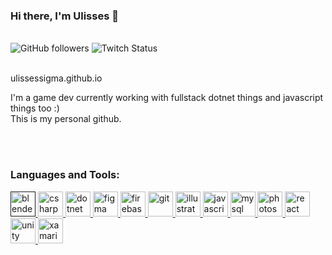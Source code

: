 ### Hi there, I'm Ulisses 👋
<br>
<div>
<img alt="GitHub followers" src="https://img.shields.io/github/followers/ulissessigma?style=social">
<img alt="Twitch Status" src="https://img.shields.io/twitch/status/ulissessigma?style=social">
</div>
<br>

ulissessigma.github.io

I'm a game dev currently working with fullstack dotnet things and javascript things too :)
<br>This is my personal github.

<br><br>
<h3 align="left">
  Languages and Tools:
</h3>
<p align="left">
    <a href="" target="_blank"> 
      <img src="https://download.blender.org/branding/community/blender_community_badge_white.svg" alt="blender" width="40" height="40" />
    </a>
    <a href="https://www.w3schools.com/cs/" target="_blank">
      <img src="https://devicons.github.io/devicon/devicon.git/icons/csharp/csharp-original.svg" alt="csharp" width="40" height="40" />
    </a>
    <a href="https://dotnet.microsoft.com/" target="_blank">
      <img src="https://devicons.github.io/devicon/devicon.git/icons/dot-net/dot-net-original-wordmark.svg" alt="dotnet" width="40" height="40" />
    </a>
    <a href="https://www.figma.com/" target="_blank"> 
      <img src="https://www.vectorlogo.zone/logos/figma/figma-icon.svg" alt="figma" width="40" height="40" />
    </a>
    <a href="https://firebase.google.com/" target="_blank"> 
      <img src="https://www.vectorlogo.zone/logos/firebase/firebase-icon.svg" alt="firebase" width="40" height="40" />
    </a>
    <a href="https://git-scm.com/" target="_blank"> 
      <img src="https://www.vectorlogo.zone/logos/git-scm/git-scm-icon.svg" alt="git" width="40" height="40" />
    </a>
    <a href="https://www.adobe.com/in/products/illustrator.html" target="_blank">
      <img src="https://www.vectorlogo.zone/logos/adobe_illustrator/adobe_illustrator-icon.svg" alt="illustrator" width="40" height="40" /> 
    </a>
    <a href="https://developer.mozilla.org/en-US/docs/Web/JavaScript" target="_blank"> 
      <img src="https://devicons.github.io/devicon/devicon.git/icons/javascript/javascript-original.svg" alt="javascript" width="40" height="40" />
    </a>
    <a href="https://www.mysql.com/" target="_blank">
      <img src="https://devicons.github.io/devicon/devicon.git/icons/mysql/mysql-original-wordmark.svg" alt="mysql" width="40" height="40" />
    </a>
    <a href="https://www.photoshop.com/en" target="_blank">
      <img src="https://devicons.github.io/devicon/devicon.git/icons/photoshop/photoshop-plain.svg" alt="photoshop" width="40" height="40" />
    </a>
    <a href="https://reactjs.org/" target="_blank">
      <img src="https://devicons.github.io/devicon/devicon.git/icons/react/react-original-wordmark.svg" alt="react" width="40" height="40" /> 
    </a>
    <a href="https://unity.com/" target="_blank"> 
      <img src="https://www.vectorlogo.zone/logos/unity3d/unity3d-icon.svg" alt="unity" width="40" height="40" /> 
    </a>
    <a href="https://dotnet.microsoft.com/apps/xamarin" target="_blank">
      <img src="https://raw.githubusercontent.com/detain/svg-logos/780f25886640cef088af994181646db2f6b1a3f8/svg/xamarin.svg" alt="xamarin" width="40" height="40" />
    </a>
</p>
